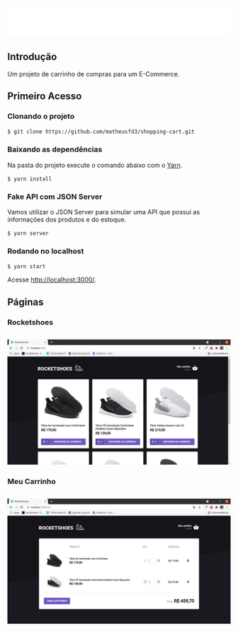 <h1 align="center">
  <img alt="logo" title="logo" src="src/assets/images/logo.svg"  />
</h1>

## Introdução
Um projeto de carrinho de compras para um E-Commerce.
## Primeiro Acesso
### Clonando o projeto
```
$ git clone https://github.com/matheusfd3/shopping-cart.git
```
### Baixando as dependências
Na pasta do projeto execute o comando abaixo com o [Yarn](https://yarnpkg.com/lang/pt-br/).
```
$ yarn install
```
### Fake API com JSON Server
Vamos utilizar o JSON Server para simular uma API que possui as informações dos produtos e do estoque.
```
$ yarn server
```
### Rodando no localhost
```
$ yarn start
```
Acesse [http://localhost:3000/](http://localhost:3000/).
## Páginas
### **Rocketshoes**
<h2 align="center">
  <img alt="Rocketshoes" title="Rocketshoes" src=".github/rocketshoes.png"  />
</h2>

### **Meu Carrinho**
<h2 align="center">
  <img alt="Carrinho" title="Carrinho" src=".github/carrinho.png" />
</h2>
